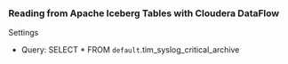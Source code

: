 ### Reading from Apache Iceberg Tables with Cloudera DataFlow


Settings

* Query:    SELECT * FROM  `default`.tim_syslog_critical_archive

